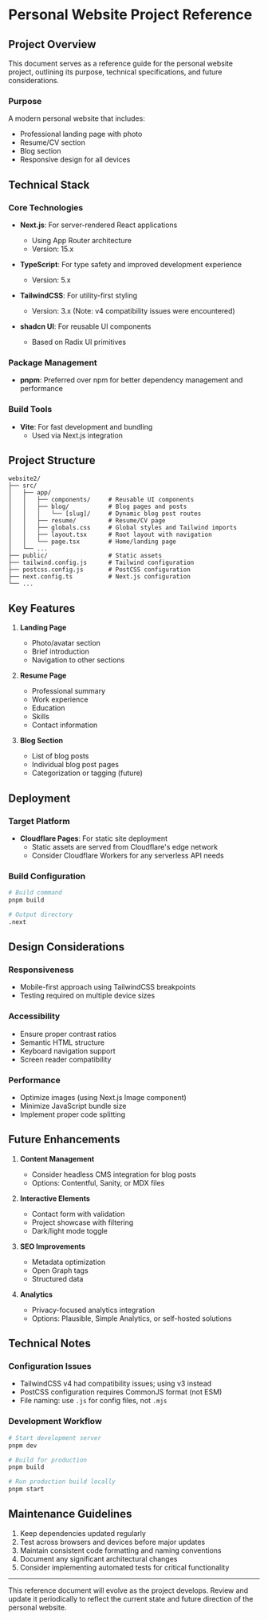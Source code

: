 # Personal Website Project Reference

## Project Overview

This document serves as a reference guide for the personal website project, outlining its purpose, technical specifications, and future considerations.

### Purpose

A modern personal website that includes:
- Professional landing page with photo
- Resume/CV section
- Blog section
- Responsive design for all devices

## Technical Stack

### Core Technologies

- **Next.js**: For server-rendered React applications
  - Using App Router architecture
  - Version: 15.x

- **TypeScript**: For type safety and improved development experience
  - Version: 5.x

- **TailwindCSS**: For utility-first styling
  - Version: 3.x (Note: v4 compatibility issues were encountered)

- **shadcn UI**: For reusable UI components
  - Based on Radix UI primitives

### Package Management

- **pnpm**: Preferred over npm for better dependency management and performance

### Build Tools

- **Vite**: For fast development and bundling
  - Used via Next.js integration

## Project Structure

```
website2/
├── src/
│   ├── app/
│   │   ├── components/     # Reusable UI components
│   │   ├── blog/           # Blog pages and posts
│   │   │   └── [slug]/     # Dynamic blog post routes
│   │   ├── resume/         # Resume/CV page
│   │   ├── globals.css     # Global styles and Tailwind imports
│   │   ├── layout.tsx      # Root layout with navigation
│   │   └── page.tsx        # Home/landing page
│   └── ...
├── public/                 # Static assets
├── tailwind.config.js      # Tailwind configuration
├── postcss.config.js       # PostCSS configuration
├── next.config.ts          # Next.js configuration
└── ...
```

## Key Features

1. **Landing Page**
   - Photo/avatar section
   - Brief introduction
   - Navigation to other sections

2. **Resume Page**
   - Professional summary
   - Work experience
   - Education
   - Skills
   - Contact information

3. **Blog Section**
   - List of blog posts
   - Individual blog post pages
   - Categorization or tagging (future)

## Deployment

### Target Platform

- **Cloudflare Pages**: For static site deployment
  - Static assets are served from Cloudflare's edge network
  - Consider Cloudflare Workers for any serverless API needs

### Build Configuration

```bash
# Build command
pnpm build

# Output directory
.next
```

## Design Considerations

### Responsiveness

- Mobile-first approach using TailwindCSS breakpoints
- Testing required on multiple device sizes

### Accessibility

- Ensure proper contrast ratios
- Semantic HTML structure
- Keyboard navigation support
- Screen reader compatibility

### Performance

- Optimize images (using Next.js Image component)
- Minimize JavaScript bundle size
- Implement proper code splitting

## Future Enhancements

1. **Content Management**
   - Consider headless CMS integration for blog posts
   - Options: Contentful, Sanity, or MDX files

2. **Interactive Elements**
   - Contact form with validation
   - Project showcase with filtering
   - Dark/light mode toggle

3. **SEO Improvements**
   - Metadata optimization
   - Open Graph tags
   - Structured data

4. **Analytics**
   - Privacy-focused analytics integration
   - Options: Plausible, Simple Analytics, or self-hosted solutions

## Technical Notes

### Configuration Issues

- TailwindCSS v4 had compatibility issues; using v3 instead
- PostCSS configuration requires CommonJS format (not ESM)
- File naming: use `.js` for config files, not `.mjs`

### Development Workflow

```bash
# Start development server
pnpm dev

# Build for production
pnpm build

# Run production build locally
pnpm start
```

## Maintenance Guidelines

1. Keep dependencies updated regularly
2. Test across browsers and devices before major updates
3. Maintain consistent code formatting and naming conventions
4. Document any significant architectural changes
5. Consider implementing automated tests for critical functionality

---

This reference document will evolve as the project develops. Review and update it periodically to reflect the current state and future direction of the personal website.